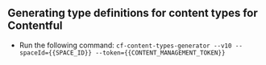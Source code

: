 ## Generating type definitions for content types for Contentful
- Run the following command: 
  `cf-content-types-generator --v10 --spaceId={{SPACE_ID}} --token={{CONTENT_MANAGEMENT_TOKEN}}`